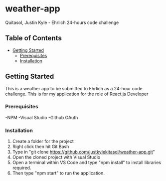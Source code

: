# weather-app
Quitasol, Justin Kyle - Ehrlich 24-hours code challenge

## Table of Contents

- [Getting Started](#getting-started)
  - [Prerequisites](#prerequisites)
  - [Installation](#installation)

## Getting Started

This is a weather app to be submitted to Ehrlich as a 24-hour code challenge. This is for my application for the role of React.js Developer

### Prerequisites

-NPM
-Visual Studio
-Github OAuth

### Installation

1. Create a folder for the project
2. Right click then hit Git Bash
3. Type in "git clone https://github.com/justkylekitasol/weather-app.git"
4. Open the cloned project with Visual Studio
5. Open a terminal within VS Code and type "npm install" to install libraries required.
6. Then type "npm start" to run the application.

